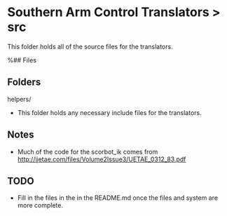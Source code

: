 # Southern Arm Control Translators > src

This folder holds all of the source files for the translators.

%## Files

## Folders
helpers/
* This folder holds any necessary include files for the translators.

## Notes
* Much of the code for the scorbot_ik comes from http://ijetae.com/files/Volume2Issue3/UETAE_0312_83.pdf

## TODO
* Fill in the files in the in the README.md once the files and system are more complete.
